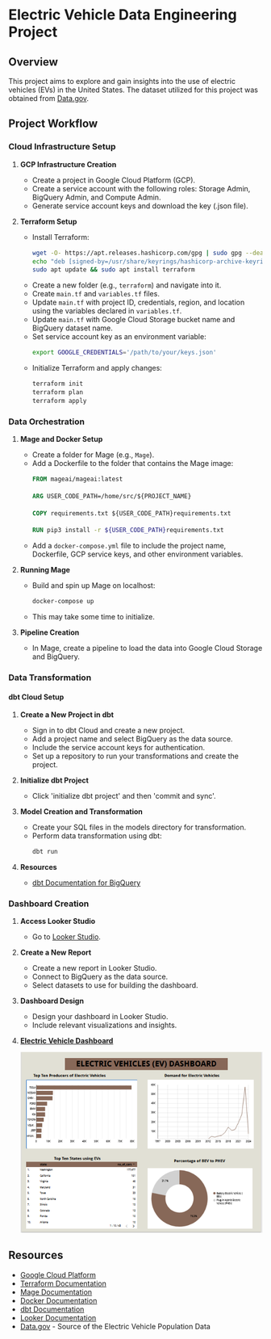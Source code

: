 # Electric Vehicle Data Engineering Project

## Overview
This project aims to explore and gain insights into the use of electric vehicles (EVs) in the United States. The dataset utilized for this project was obtained from [Data.gov](https://catalog.data.gov/dataset/electric-vehicle-population-data).

## Project Workflow

### Cloud Infrastructure Setup
1. **GCP Infrastructure Creation**
   - Create a project in Google Cloud Platform (GCP).
   - Create a service account with the following roles: Storage Admin, BigQuery Admin, and Compute Admin.
   - Generate service account keys and download the key (.json file).

2. **Terraform Setup**
   - Install Terraform:
     ```bash
     wget -O- https://apt.releases.hashicorp.com/gpg | sudo gpg --dearmor -o /usr/share/keyrings/hashicorp-archive-keyring.gpg
     echo "deb [signed-by=/usr/share/keyrings/hashicorp-archive-keyring.gpg] https://apt.releases.hashicorp.com $(lsb_release -cs) main" | sudo tee /etc/apt/sources.list.d/hashicorp.list
     sudo apt update && sudo apt install terraform
     ```
   - Create a new folder (e.g., `terraform`) and navigate into it.
   - Create `main.tf` and `variables.tf` files.
   - Update `main.tf` with project ID, credentials, region, and location using the variables declared in `variables.tf`.
   - Update `main.tf` with Google Cloud Storage bucket name and BigQuery dataset name.
   - Set service account key as an environment variable:
     ```bash
     export GOOGLE_CREDENTIALS='/path/to/your/keys.json'
     ```
   - Initialize Terraform and apply changes:
     ```bash
     terraform init
     terraform plan
     terraform apply
     ```

### Data Orchestration
1. **Mage and Docker Setup**
   - Create a folder for Mage (e.g., `Mage`).
   - Add a Dockerfile to the folder that contains the Mage image:
     ```Dockerfile
     FROM mageai/mageai:latest
     
     ARG USER_CODE_PATH=/home/src/${PROJECT_NAME}
     
     COPY requirements.txt ${USER_CODE_PATH}requirements.txt 
     
     RUN pip3 install -r ${USER_CODE_PATH}requirements.txt
     ```
   - Add a `docker-compose.yml` file to include the project name, Dockerfile, GCP service keys, and other environment variables.

2. **Running Mage**
   - Build and spin up Mage on localhost:
     ```bash
     docker-compose up
     ```
   - This may take some time to initialize.

3. **Pipeline Creation**
   - In Mage, create a pipeline to load the data into Google Cloud Storage and BigQuery.

### Data Transformation

#### dbt Cloud Setup
1. **Create a New Project in dbt**
   - Sign in to dbt Cloud and create a new project.
   - Add a project name and select BigQuery as the data source.
   - Include the service account keys for authentication.
   - Set up a repository to run your transformations and create the project.

2. **Initialize dbt Project**
   - Click 'initialize dbt project' and then 'commit and sync'.

3. **Model Creation and Transformation**
   - Create your SQL files in the models directory for transformation.
   - Perform data transformation using dbt:
     ```bash
     dbt run
     ```

4. **Resources**
   - [dbt Documentation for BigQuery](https://docs.getdbt.com/guides/bigquery?step=8)

### Dashboard Creation

1. **Access Looker Studio**
   - Go to [Looker Studio](https://lookerstudio.google.com).

2. **Create a New Report**
   - Create a new report in Looker Studio.
   - Connect to BigQuery as the data source.
   - Select datasets to use for building the dashboard.

3. **Dashboard Design**
   - Design your dashboard in Looker Studio.
   - Include relevant visualizations and insights.

4. **[Electric Vehicle Dashboard](https://lookerstudio.google.com/embed/reporting/fb76d5d5-193d-46b9-8b06-b75b885f9b03/page/RpiwD)**

   ![Dashboard](ev_dashboard.PNG)



## Resources
- [Google Cloud Platform](https://cloud.google.com/)
- [Terraform Documentation](https://learn.hashicorp.com/terraform)
- [Mage Documentation](https://docs.mage.ml/)
- [Docker Documentation](https://docs.docker.com/)
- [dbt Documentation](https://docs.getdbt.com/)
- [Looker Documentation](https://docs.looker.com/)
- [Data.gov](https://www.data.gov/) - Source of the Electric Vehicle Population Data


